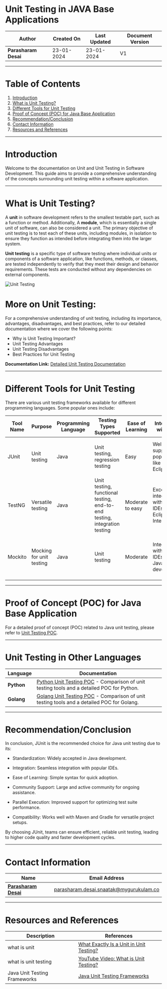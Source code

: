 # Unit Testing in JAVA Base Applications

| **Author** | **Created On** | **Last Updated** | **Document Version** |
| ---------- | -------------- | ---------------- | -------------------- |
| **Parasharam Desai** | 23-01-2024 | 23-01-2024 | V1 |

***


# Table of Contents

1. [Introduction](#introduction)
2. [What is Unit Testing?](#what-is-unit-testing)
3. [Different Tools for Unit Testing](#different-tools-for-unit-testing)
4. [Proof of Concept (POC) for Java Base Application](#proof-of-concept-poc-for-java-base-application)
5. [Recommendation/Conclusion](#recommendation-conclusion)
6. [Contact Information](#contact-information)
7. [Resources and References](#resources-and-references)

***
# Introduction

Welcome to the documentation on Unit and Unit Testing in Software Development. This guide aims to provide a comprehensive understanding of the concepts surrounding unit testing within a software application.

***
# What is Unit Testing?

A **unit** in software development refers to the smallest testable part, such as a function or method. Additionally, 
A **module**, which is essentially a single unit of software, can also be considered a unit. The primary objective of unit testing is to test each of these units, including modules, in isolation to ensure they function as intended before integrating them into the larger system.

**Unit testing** is a specific type of software testing where individual units or components of a software application, like functions, methods, or classes, are tested independently to verify that they meet their design and behavior requirements. These tests are conducted without any dependencies on external components.

![Unit Testing](https://github.com/Parasharam-DevOps/Avenger-P7/assets/132131379/cdfe8356-c6ea-407f-800a-01063a1d21b4)

# More on Unit Testing:

For a comprehensive understanding of unit testing, including its importance, advantages, disadvantages, and best practices, refer to our detailed documentation where we cover the following points:

- Why is Unit Testing Important?
- Unit Testing Advantages
- Unit Testing Disadvantages
- Best Practices for Unit Testing

**Documentation Link:** [Detailed Unit Testing Documentation](https://github.com/avengers-p7/Documentation/blob/main/Application_CI/Design/03-%20Java%20CI%20checks/Intro-of-Unit-Testing.md)

***
# Different Tools for Unit Testing

There are various unit testing frameworks available for different programming languages. Some popular ones include:

| **Tool Name** | **Purpose** | **Programming Language** | **Testing Types Supported** | **Ease of Learning** | **Integration with IDEs** | **Parallel Execution** | **Data-Driven Testing** | **Reports and Documentation** | **Community Support** | **Pros** | **Cons** | **Ideal Scenarios** |
|---------------|-------------|---------------------------|-----------------------------|-----------------------|---------------------------|------------------------|-------------------------|-----------------------------|------------------------|----------|----------|---------------------|
| JUnit         | Unit testing | Java | Unit testing, regression testing | Easy | Well-supported in popular IDEs like IntelliJ, Eclipse | Limited support in JUnit 4, better in JUnit 5 | Limited support | Provides basic reporting; additional tools may be needed for detailed reports | Large community | Standard in Java development | Limited support for parallel execution | Unit testing and regression testing |
| TestNG        | Versatile testing | Java | Unit testing, functional testing, end-to-end testing, integration testing | Moderate to easy | Excellent integration with popular IDEs like Eclipse, IntelliJ | Yes | Yes | Extensive reporting features, including HTML reports and custom listeners | Active community | Versatile, supports various testing types | Learning curve for beginners, can be verbose | Versatile testing needs including unit, functional, and integration testing |
| Mockito       | Mocking for unit testing | Java | Unit testing | Moderate | Integrates with popular IDEs for Java development | No direct support; can be achieved using other tools or frameworks | Limited support for parameterized tests | Limited; primarily focused on verification errors | Active community | Powerful mocking capabilities, simple syntax | Limited testing scope, not a complete testing framework | Unit testing with a focus on behavior verification |

***

# Proof of Concept (POC) for Java Base Application

For a detailed proof of concept (POC) related to Java unit testing, please refer to [Unit Testing POC](https://github.com/avengers-p7/Documentation/blob/main/Application_CI/Design/03-%20Java%20CI%20checks/Unit-Testing-Poc.md).

---

# Unit Testing in Other Languages

| **Language**         | **Documentation**                                     |
|----------------------|-------------------------------------------------------|
| **Python**           | [Python Unit Testing POC](./Python_Unit_Testing_POC.md) - Comparison of unit testing tools and a detailed POC for Python. |
| **Golang**           | [Golang Unit Testing POC](./Golang_Unit_Testing_POC.md) - Comparison of unit testing tools and a detailed POC for Golang. |

***
# Recommendation/Conclusion

In conclusion, JUnit is the recommended choice for Java unit testing due to its:

* Standardization: Widely accepted in Java development.

* Integration: Seamless integration with popular IDEs.

* Ease of Learning: Simple syntax for quick adoption.

* Community Support: Large and active community for ongoing assistance.

* Parallel Execution: Improved support for optimizing test suite performance.

* Compatibility: Works well with Maven and Gradle for versatile project setups.

By choosing JUnit, teams can ensure efficient, reliable unit testing, leading to higher code quality and faster development cycles.

***

# Contact Information

|    Name                                   | Email Address                    |
|-------------------------------------------|----------------------------------|
| **[Parasharam Desai](https://github.com/Parasharam-Desai)** | parasharam.desai.snaatak@mygurukulam.co |

***

# Resources and References

|       **Description**                                   |           **References**                    |
|---------------------------------------------------------|-----------------------------------------------|
| what is unit                                             | [What Exactly Is a Unit in Unit Testing?](https://www.blinkingcaret.com/2016/04/27/what-exactly-is-a-unit-in-unit-testing/) |
| what is unit testing                                     | [YouTube Video: What is Unit Testing?](https://www.youtube.com/watch?v=So0gxfFGmLs) |
| Java Unit Testing Frameworks            | [Java Unit Testing Frameworks](https://www.scalosoft.com/blog/top-10-java-unit-testing-frameworks-for-2023/) |

